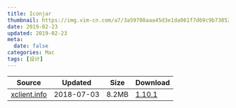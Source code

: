 ```yaml
---
title: Iconjar
thumbnail: https://img.vim-cn.com/a7/3a59708aaa45d3e1da061f7d69c9b738520171.png
date: 2019-02-23
updated: 2019-02-23
meta:
  date: false
categories: Mac
tags: [设计]
---
```



| Source                                  | Updated   | Size | Download                                               |
| ----------------------------------------- | ---------- | -------- | ------------------------------------------------------------ |
| <div class="unknown">[xclient.info](http://xclient.info/s/iconjar.html)</div> | 2018-07-03 | 8.2MB   | [1.10.1](https://img.vim-cn.com/1c/5a2f2a6440ddc7f419c8fe280e9d14294fadc6.zip) |
